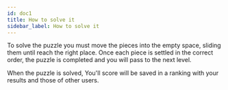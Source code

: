 ```yaml
---
id: doc1
title: How to solve it
sidebar_label: How to solve it
---
```


To solve the puzzle you must move the pieces into the empty space, sliding them until reach the right place. Once each piece is settled in the correct order, the puzzle is completed and you will pass to the next level.

When the puzzle is solved, You'll score will be saved in a ranking with your results and those of other users.
